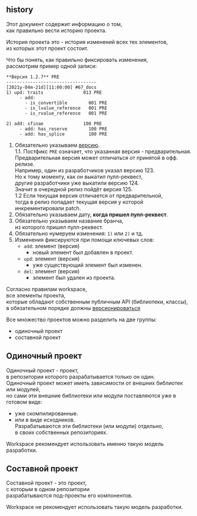 ﻿
history
----
Этот документ содержит информацию о том,  
как правильно вести историю проекта.  

История проекта это - история изменений всех тех элементов,  
из которых этот проект состоит.  

Что бы понять, как правильно фиксировать изменения,  
рассмотрим пример одной записи:  

```
**Версия 1.2.7** PRE
----------------------------------
[2021y-04m-21d][11:00:00] #67_docs
1) upd: traits               013 PRE
     - add: 
       - is_convertible        001 PRE
       - is_lvalue_reference   001 PRE
       - is_rvalue_reference   001 PRE

2) add: sfinae               100 PRE
     - add: has_reserve        100 PRE
     - add: has_splice         100 PRE

```

1. Обязательно указываем [версию][WV].  
1.1. Постфикс `PRE` означает, что указанная версия - предварительная.  
     Предварительная версия может отличаться от принятой в офф. релизе.  
     Например, один из разработчиков указал версию 123.  
     Но к тому моменту, как он выкатил пулл-реквест,  
     другие разработчики уже выкатили версию 124.  
     Значит в очередной релиз пойдёт версия 125.  
1.2  Если текущая версия отличается от предварительной,   
     тогда в релиз попадает текущая версия 
     у которой инкрементировали patch.  
2. Обязательно указываем дату, **когда пришел пулл-реквест**.  
3. Обязательно указываем название бранча,  
   из которого пришел пулл-реквест.  
4. Обязательно нумеруем изменения: ```1)``` или ```2)``` и тд.  
5. Изменения фиксируются при помощи ключевых слов:  
     - `add`: элемент (версия)  
       - новый элемент был добавлен в проект.  
     - `upd`: элемент (версия)  
       - уже существующий элемент был изменен.  
     - `del`: элемент (версия)  
       - элемент был удален из проекта.  


Согласно правилам workspace,  
все элементы проекта,  
которые обладают собственным публичным API (библиотеки, классы),  
в обязательном порядке должны [версионироваться][SV]  















Все множество проектов можно разделить на две группы:  
  - одиночный проект  
  - составной проект  


## Одиночный проект
Одиночный проект - проект,  
в репозитории которого разрабатывается только он один.  
Одиночный проект может иметь зависимости от внешних библиотек или модулей,  
но сами эти внешние библиотеки или модули поставляются уже в готовом виде:  
  - уже скомпилированные.  
  - или в виде исходников.  
Разрабатываются эти библиотеки (или модули) отдельно,  
в своих собственных репозиториях.  

Workspace рекомендует использовать именно такую модель разработки.  



## Составной проект
Составной проект - это проект,  
с которым в одном репозитории  
разрабатываются под-проекты его компонентов.  

Workspace не рекомендует использовать такую модель разработки.  


[SV]: 003-semantic-version.md "Семантическое версионирование"  
[WV]: 003-workspace-version.md "Workspace`s версионирование"  